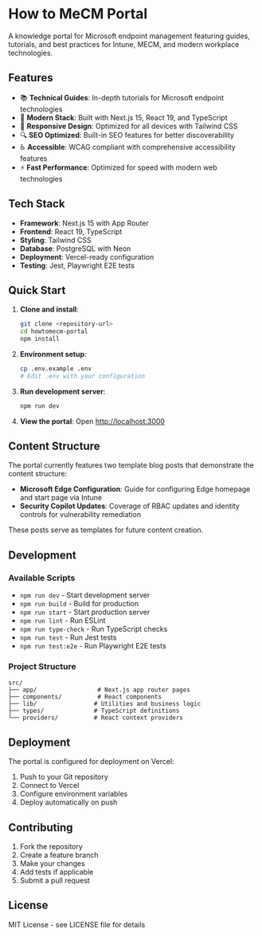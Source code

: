# How to MeCM Portal

A knowledge portal for Microsoft endpoint management featuring guides, tutorials, and best practices for Intune, MECM, and modern workplace technologies.

## Features

- 📚 **Technical Guides**: In-depth tutorials for Microsoft endpoint technologies
- 🚀 **Modern Stack**: Built with Next.js 15, React 19, and TypeScript
- 📱 **Responsive Design**: Optimized for all devices with Tailwind CSS
- 🔍 **SEO Optimized**: Built-in SEO features for better discoverability
- ♿ **Accessible**: WCAG compliant with comprehensive accessibility features
- ⚡ **Fast Performance**: Optimized for speed with modern web technologies

## Tech Stack

- **Framework**: Next.js 15 with App Router
- **Frontend**: React 19, TypeScript
- **Styling**: Tailwind CSS
- **Database**: PostgreSQL with Neon
- **Deployment**: Vercel-ready configuration
- **Testing**: Jest, Playwright E2E tests

## Quick Start

1. **Clone and install**:
   ```bash
   git clone <repository-url>
   cd howtomecm-portal
   npm install
   ```

2. **Environment setup**:
   ```bash
   cp .env.example .env
   # Edit .env with your configuration
   ```

3. **Run development server**:
   ```bash
   npm run dev
   ```

4. **View the portal**:
   Open [http://localhost:3000](http://localhost:3000)

## Content Structure

The portal currently features two template blog posts that demonstrate the content structure:

- **Microsoft Edge Configuration**: Guide for configuring Edge homepage and start page via Intune
- **Security Copilot Updates**: Coverage of RBAC updates and identity controls for vulnerability remediation

These posts serve as templates for future content creation.

## Development

### Available Scripts

- `npm run dev` - Start development server
- `npm run build` - Build for production
- `npm run start` - Start production server
- `npm run lint` - Run ESLint
- `npm run type-check` - Run TypeScript checks
- `npm run test` - Run Jest tests
- `npm run test:e2e` - Run Playwright E2E tests

### Project Structure

```
src/
├── app/                 # Next.js app router pages
├── components/          # React components
├── lib/                # Utilities and business logic
├── types/              # TypeScript definitions
└── providers/          # React context providers
```

## Deployment

The portal is configured for deployment on Vercel:

1. Push to your Git repository
2. Connect to Vercel
3. Configure environment variables
4. Deploy automatically on push

## Contributing

1. Fork the repository
2. Create a feature branch
3. Make your changes
4. Add tests if applicable
5. Submit a pull request

## License

MIT License - see LICENSE file for details